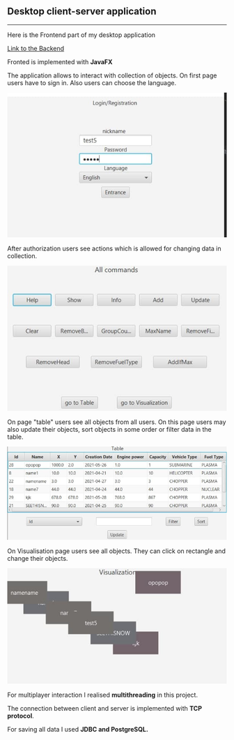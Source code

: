 ## Desktop client-server application
___
Here is the Frontend part of my desktop application

[Link to the Backend](https://github.com/Nikolay-Gonichenko/Laba8_Server)

Fronted is implemented with __JavaFX__

The application allows to interact with collection of objects. On first page users have to sign in.
Also users can choose the language. 

![Example](reg2.jpg)

After authorization users see actions which is allowed for changing data in collection.

![Example](console.jpg)

On page "table" users see all objects from all users. On this page users may also update their objects, sort objects in some order or filter data in the table.

![Example](table.jpg)

On Visualisation page users see all objects. They can click on rectangle and change their objects.

![Example](vis.jpg)

For multiplayer interaction I realised __multithreading__ in this project. 

The connection between client and server is implemented with __TCP protocol__.

For saving all data I used __JDBC and PostgreSQL.__
